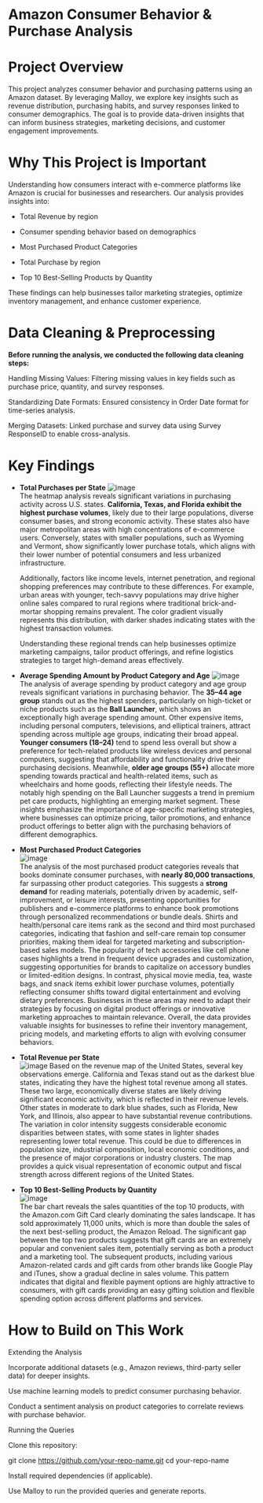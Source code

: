 # Amazon Consumer Behavior & Purchase Analysis

# Project Overview

This project analyzes consumer behavior and purchasing patterns using an Amazon dataset. By leveraging Malloy, we explore key insights such as revenue distribution, purchasing habits, and survey responses linked to consumer demographics. The goal is to provide data-driven insights that can inform business strategies, marketing decisions, and customer engagement improvements.

# Why This Project is Important

Understanding how consumers interact with e-commerce platforms like Amazon is crucial for businesses and researchers. Our analysis provides insights into:

* Total Revenue by region

* Consumer spending behavior based on demographics

* Most Purchased Product Categories
  
* Total Purchase by region

* Top 10 Best-Selling Products by Quantity

These findings can help businesses tailor marketing strategies, optimize inventory management, and enhance customer experience.

# Data Cleaning & Preprocessing

**Before running the analysis, we conducted the following data cleaning steps:**

Handling Missing Values: Filtering missing values in key fields such as purchase price, quantity, and survey responses.

Standardizing Date Formats: Ensured consistency in Order Date format for time-series analysis.

Merging Datasets: Linked purchase and survey data using Survey ResponseID to enable cross-analysis.

# Key Findings

* **Total Purchases per State**
![image](https://github.com/user-attachments/assets/80fd4cc6-07ea-4163-85c4-d77418a0809a)  
  The heatmap analysis reveals significant variations in purchasing activity across U.S. states. **California, Texas, and Florida exhibit the highest purchase volumes**, likely due to their large populations, diverse consumer bases, and strong economic activity. These states also have major metropolitan areas with high concentrations of e-commerce users. Conversely, states with smaller populations, such as Wyoming and Vermont, show significantly lower purchase totals, which aligns with their lower number of potential consumers and less urbanized infrastructure.

  Additionally, factors like income levels, internet penetration, and regional shopping preferences may contribute to these differences. For example, urban areas with younger, tech-savvy populations may drive higher online sales compared to rural regions where traditional brick-and-mortar shopping remains prevalent. The color gradient visually represents this distribution, with darker shades indicating states with the highest transaction volumes.

  Understanding these regional trends can help businesses optimize marketing campaigns, tailor product offerings, and refine logistics strategies to target high-demand areas effectively.
* **Average Spending Amount by Product Category and Age**
![image](https://github.com/user-attachments/assets/42921ea6-5de2-4be5-a7c7-66101aa2c517)  
  The analysis of average spending by product category and age group reveals significant variations in purchasing behavior. The **35–44 age group** stands out as the highest spenders, particularly on high-ticket or niche products such as the **Ball Launcher**, which shows an exceptionally high average spending amount. Other expensive items, including personal computers, televisions, and elliptical trainers, attract spending across multiple age groups, indicating their broad appeal. **Younger consumers (18–24)** tend to spend less overall but show a preference for tech-related products like wireless devices and personal computers, suggesting that affordability and functionality drive their purchasing decisions. Meanwhile, **older age groups (55+)** allocate more spending towards practical and health-related items, such as wheelchairs and home goods, reflecting their lifestyle needs. The notably high spending on the Ball Launcher suggests a trend in premium pet care products, highlighting an emerging market segment. These insights emphasize the importance of age-specific marketing strategies, where businesses can optimize pricing, tailor promotions, and enhance product offerings to better align with the purchasing behaviors of different demographics.
* **Most Purchased Product Categories**  
![image](https://github.com/user-attachments/assets/17574f8a-9bf5-422a-b937-d1d89d0fcb8e)  
  The analysis of the most purchased product categories reveals that books dominate consumer purchases, with **nearly 80,000 transactions**, far surpassing other product categories. This suggests a **strong demand** for reading materials, potentially driven by academic, self-improvement, or leisure interests, presenting opportunities for publishers and e-commerce platforms to enhance book promotions through personalized recommendations or bundle deals. Shirts and health/personal care items rank as the second and third most purchased categories, indicating that fashion and self-care remain top consumer priorities, making them ideal for targeted marketing and subscription-based sales models. The popularity of tech accessories like cell phone cases highlights a trend in frequent device upgrades and customization, suggesting opportunities for brands to capitalize on accessory bundles or limited-edition designs. In contrast, physical movie media, tea, waste bags, and snack items exhibit lower purchase volumes, potentially reflecting consumer shifts toward digital entertainment and evolving dietary preferences. Businesses in these areas may need to adapt their strategies by focusing on digital product offerings or innovative marketing approaches to maintain relevance. Overall, the data provides valuable insights for businesses to refine their inventory management, pricing models, and marketing efforts to align with evolving consumer behaviors.
* **Total Revenue per State**  
![image](https://github.com/user-attachments/assets/e16b93d7-658e-4a3e-ae59-6dcb9bc8fd7c)
  Based on the revenue map of the United States, several key observations emerge. California and Texas stand out as the darkest blue states, indicating they have the highest total revenue among all states. These two large, economically diverse states are likely driving significant economic activity, which is reflected in their revenue levels. Other states in moderate to dark blue shades, such as Florida, New York, and Illinois, also appear to have substantial revenue contributions. The variation in color intensity suggests considerable economic disparities between states, with some states in lighter shades representing lower total revenue. This could be due to differences in population size, industrial composition, local economic conditions, and the presence of major corporations or industry clusters. The map provides a quick visual representation of economic output and fiscal strength across different regions of the United States.
* **Top 10 Best-Selling Products by Quantity**  
![image](https://github.com/user-attachments/assets/692c6a3a-d0fc-4623-8f0e-eeadd280faa2)  
  The bar chart reveals the sales quantities of the top 10 products, with the Amazon.com Gift Card clearly dominating the sales landscape. It has sold approximately 11,000 units, which is more than double the sales of the next best-selling product, the Amazon Reload. The significant gap between the top two products suggests that gift cards are an extremely popular and convenient sales item, potentially serving as both a product and a marketing tool. The subsequent products, including various Amazon-related cards and gift cards from other brands like Google Play and iTunes, show a gradual decline in sales volume. This pattern indicates that digital and flexible payment options are highly attractive to consumers, with gift cards providing an easy gifting solution and flexible spending option across different platforms and services.


# How to Build on This Work

Extending the Analysis

Incorporate additional datasets (e.g., Amazon reviews, third-party seller data) for deeper insights.

Use machine learning models to predict consumer purchasing behavior.

Conduct a sentiment analysis on product categories to correlate reviews with purchase behavior.

Running the Queries

Clone this repository:

git clone https://github.com/your-repo-name.git
cd your-repo-name

Install required dependencies (if applicable).

Use Malloy to run the provided queries and generate reports.



